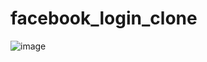 # facebook_login_clone
![image](https://github.com/gamechanger2580/facebook_clone/assets/52589175/cecff71c-9a9b-46bd-9f44-728f03a7c323)
